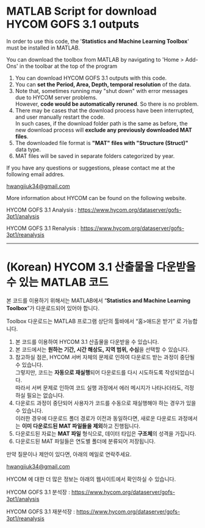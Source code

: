 # MATLAB Script for download HYCOM GOFS 3.1 outputs
In order to use this code, the '**Statistics and Machine Learning Toolbox**' must be installed in MATLAB. 

You can download the toolbox from MATLAB by navigating to 'Home > Add-Ons' in the toolbar at the top of the program

1. You can download HYCOM GOFS 3.1 outputs with this code.
2. You can **set the Period, Area, Depth, temporal resolution** of the data. 
3. Note that, sometimes running may "shut down" with error messages due to HYCOM server problems.   
However, **code would be automatically reruned**. So there is no problem. 
4. There may be cases that the download process have been interrupted, and user manually restart the code.   
In such cases, if the download folder path is the same as before, the new download process will **exclude any previously downloaded MAT files**.
5. The downloaded file format is **"MAT" files with "Structure (Struct)"** data type. 
6. MAT files will be saved in separate folders categorized by year.

If you have any questions or suggestions, please contact me at the following email addres.

hwangjiuk34@gmail.com

More information about HYCOM can be found on the following website.

HYCOM GOFS 3.1 Analysis :   https://www.hycom.org/dataserver/gofs-3pt1/analysis

HYCOM GOFS 3.1 Renalysis :  https://www.hycom.org/dataserver/gofs-3pt1/reanalysis

---

# (Korean) HYCOM 3.1 산출물을 다운받을 수 있는 MATLAB 코드
본 코드를 이용하기 위해서는 MATLAB에서 “**Statistics and Machine Learning Toolbox**”가 다운로드되어 있어야 합니다. 

Toolbox 다운로드는 MATLAB 프로그램 상단의 툴바에서 “홈>애드온 받기” 로 가능합니다.

1. 본 코드를 이용하여 HYCOM 3.1 산출물을 다운받을 수 있습니다.
2. 본 코드에서는 **원하는 기간, 시간 해상도, 지역 범위, 수심**을 선택할 수 있습니다. 
3. 참고하실 점은, HYCOM 서버 자체의 문제로 인하여 다운로드 받는 과정이 중단될 수 있습니다.   
그렇지만, 코드는 **자동으로 재실행**되어 다운로드를 다시 시도하도록 작성되었습니다.   
따라서 서버 문제로 인하여 코드 실행 과정에서 에러 메시지가 나타나더라도, 걱정하실 필요는 없습니다.
4. 다운로드 과정이 중단되어 사용자가 코드를 수동으로 재실행해야 하는 경우가 있을 수 있습니다.   
이러한 경우에 다운로드 폴더 경로가 이전과 동일하다면, 새로운 다운로드 과정에서는 **이미 다운로드된 MAT 파일들을 제외**하고 진행됩니다.
5. 다운로드된 자료는 **MAT 파일** 형식으로, 데이터 타입은 **구조체**의 성격을 가집니다.
6. 다운로드된 MAT 파일들은 연도별 폴더에 분류되어 저장됩니다. 

만약 질문이나 제안이 있다면, 아래의 메일로 연락주세요. 

hwangjiuk34@gmail.com

HYCOM 에 대한 더 많은 정보는 아래의 웹사이트에서 확인하실 수 있습니다. 

HYCOM GOFS 3.1 분석장 :    https://www.hycom.org/dataserver/gofs-3pt1/analysis

HYCOM GOFS 3.1 재분석장 :  https://www.hycom.org/dataserver/gofs-3pt1/reanalysis
